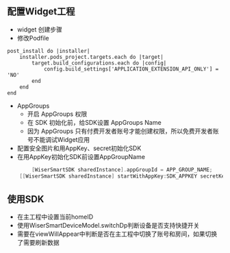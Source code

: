 ## 配置Widget工程
* widget 创建步骤
* 修改Podfile
```
post_install do |installer|
    installer.pods_project.targets.each do |target|
        target.build_configurations.each do |config|
            config.build_settings['APPLICATION_EXTENSION_API_ONLY'] = 'NO'
        end
    end
end
```

* AppGroups
	* 开启 AppGroups 权限
	* 在 SDK 初始化前，给SDK设置 AppGroups Name
	* 因为 AppGroups 只有付费开发者账号才能创建权限，所以免费开发者账号不能调试Widget应用
* 配置安全图片和用AppKey、secret初始化SDK
* 在用AppKey初始化SDK前设置AppGroupName
```objective-c
		[WiserSmartSDK sharedInstance].appGroupId = APP_GROUP_NAME;
    [[WiserSmartSDK sharedInstance] startWithAppKey:SDK_APPKEY secretKey:SDK_APPSECRET];
```


## 使用SDK
* 在主工程中设置当前homeID
* 使用WiserSmartDeviceModel.switchDp判断设备是否支持快捷开关
* 需要在viewWillAppear中判断是否在主工程中切换了账号和房间，如果切换了需要刷新数据

